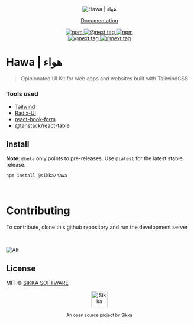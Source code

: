 <p align="center">
    <img src="https://res.cloudinary.com/dt8onsdfl/image/upload/v1694478376/hawa-logo-white-bg.jpg" alt="Hawa | هواء" />
</p>

<p align="center">
  <a href="https://hawa.style/docs">Documentation</a>
  <!-- <a href="https://hawa.style/changelog">Changelog</a> | -->
  <!-- <a href="https://hawa.style/roadmap">Roadmap</a> -->
</p>

<p align="center">
  <a href="https://www.npmjs.com/package/@sikka/hawa">
    <img src="https://img.shields.io/npm/v/@sikka/hawa.svg?style=flat&colorA=000000&colorB=1082c3" alt="npm"/>
  </a>
  <!-- <a href="https://www.npmjs.com/package/@sikka/hawa">
    <img src="https://img.shields.io/npm/v/@sikka/hawa/beta.svg?style=flat&colorA=000000&colorB=ea7637" alt="@beta tag"/>
  </a> -->
  <a href="https://www.npmjs.com/package/@sikka/hawa">
    <img src="https://img.shields.io/npm/v/@sikka/hawa/next.svg?style=flat&colorA=000000&colorB=ea7637" alt="@next tag"/>
  </a>
  <a href="https://www.npmjs.com/package/@sikka/hawa">
    <img src="https://img.shields.io/npm/dt/@sikka/hawa.svg?style=flat&colorA=000000&colorB=000000" alt="npm"/>
  </a>
  <br />
  <a href="https://github.com/sikka-software/Hawa/actions/workflows/hawa-main.yml">
    <img src="https://github.com/sikka-software/Hawa/actions/workflows/hawa-main.yml/badge.svg" alt="@next tag"/>
  </a>
  <a href="https://github.com/sikka-software/Hawa/actions/workflows/hawa-beta.yml">
    <img src="https://github.com/sikka-software/Hawa/actions/workflows/hawa-beta.yml/badge.svg" alt="@next tag"/>
  </a>
</p>

# Hawa | هواء

<!-- [![NPM](https://img.shields.io/npm/v/@sikka/hawa.svg?style=flat&colorA=000000&colorB=1082c3)](https://www.npmjs.com/package/@sikka/hawa) -->

<!-- [![NPM@beta](https://img.shields.io/npm/v/@sikka/hawa/beta.svg?style=flat&colorA=000000&colorB=ea7637)](https://www.npmjs.com/package/@sikka/hawa) -->
<!--
[![Hawa CI - @latest](https://github.com/sikka-software/Hawa/actions/workflows/hawa-main.yml/badge.svg)](https://github.com/sikka-software/Hawa/actions/workflows/hawa-main.yml)
[![Hawa CI - @beta](https://github.com/sikka-software/Hawa/actions/workflows/hawa-beta.yml/badge.svg)](https://github.com/sikka-software/Hawa/actions/workflows/hawa-beta.yml) -->

<!-- [![NPM](https://img.shields.io/npm/dt/@sikka/hawa.svg?style=flat&colorA=000000&colorB=000000)](https://www.npmjs.com/package/@sikka/hawa) -->

> Opinionated UI Kit for web apps and websites built with TailwindCSS

### Tools used

- [Tailwind](https://tailwindcss.com/)
- [Radix-UI](https://www.radix-ui.com/)
- [react-hook-form](https://react-hook-form.com/)
- [@tanstack/react-table](https://tanstack.com/table/v8)

## Install

**Note:** `@beta` only points to pre-releases.
Use `@latest` for the latest stable release.

```bash
npm install @sikka/hawa
```

</br>

# Contributing

To contribute, clone this github repository and run the development server

</br>

![Alt](https://repobeats.axiom.co/api/embed/0aa365b7bd1591de135582699d523de7b262eecb.svg "Repobeats analytics image")

## License

MIT © [SIKKA SOFTWARE](https://sikka.sa)

<!--start: logo-->
<p align="center">
  <a href="https://sikka.io">
    <img width="44" alt="Sikka" src="https://i.postimg.cc/8cK4tnKQ/sikka-symbol-black.png">
  </a>
</p>
<p align="center">
  <sub>An open source project by <a href="https://sikka.io">Sikka</a></sub>
</p>
<!--end: logo-->
